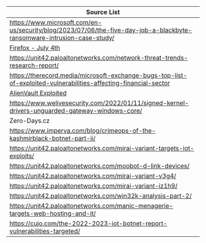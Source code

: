 |Source List|
|-----------|
|https://www.microsoft.com/en-us/security/blog/2023/07/06/the-five-day-job-a-blackbyte-ransomware-intrusion-case-study/|
|[Firefox - July 4th](https://www.mozilla.org/en-US/security/advisories/mfsa2023-24/)
|https://unit42.paloaltonetworks.com/network-threat-trends-research-report/|WIP
|https://therecord.media/microsoft-exchange-bugs-top-list-of-exploited-vulnerabilities-affecting-financial-sector|
|[AlienVault Exploited](https://otx.alienvault.com/indicator/cve/CVE-2017-6884)|
|https://www.welivesecurity.com/2022/01/11/signed-kernel-drivers-unguarded-gateway-windows-core/|
|Zero-Days.cz|
|https://www.imperva.com/blog/crimeops-of-the-kashmirblack-botnet-part-ii/|
|https://unit42.paloaltonetworks.com/mirai-variant-targets-iot-exploits/|
|https://unit42.paloaltonetworks.com/moobot-d-link-devices/|
|https://unit42.paloaltonetworks.com/mirai-variant-v3g4/|
|https://unit42.paloaltonetworks.com/mirai-variant-iz1h9/|
|https://unit42.paloaltonetworks.com/win32k-analysis-part-2/|
|https://unit42.paloaltonetworks.com/manic-menagerie-targets-web-hosting-and-it/|
|https://cujo.com/the-2022-2023-iot-botnet-report-vulnerabilities-targeted/|
